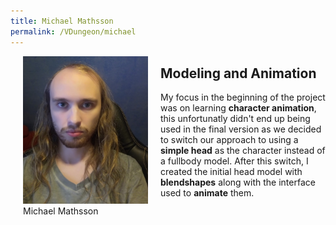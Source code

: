 ```yaml
---
title: Michael Mathsson
permalink: /VDungeon/michael
---
```



<figure style="float:left; margin:0 20px">
  <img src="/assets/images/vdungeon/michael.jpg" alt="michael portrait photo" style="width:200px">
  <figcaption>Michael Mathsson</figcaption>
</figure> 

## Modeling and Animation
My focus in the beginning of the project was on learning **character animation**, this unfortunatly didn't end up being used in the final version as we decided to switch our 
approach to using a **simple head** as the character instead of a fullbody model. After this switch, I created the initial head model with **blendshapes** along with the interface 
used to **animate** them.
